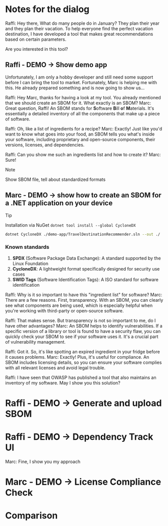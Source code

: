 # Notes for the dialog

Raffi: Hey there,
What do many people do in January?
They plan their year and they plan their vacation.
To help everyone find the perfect vacation destination, I have developed a tool that makes great recommendations based on certain parameters.

Are you interested in this tool?

## Raffi - DEMO -> Show demo app

Unfortunately, I am only a hobby developer and still need some support before I can bring the tool to market.
Fortunately, Marc is helping me with this. He already prepared something and is now going to show us...

Raffi: Hey Marc, thanks for having a look at my tool. You already mentioned that we should create an SBOM for it. What exactly is an SBOM?
Marc: Great question, Raffi! An SBOM stands for **S**oftware **B**ill **o**f **M**aterials. It's essentially a detailed inventory of all the components that make up a piece of software.

Raffi: Oh, like a list of ingredients for a recipe?
Marc: Exactly! Just like you'd want to know what goes into your food, an SBOM tells you what's inside your software, including proprietary and open-source components, their versions, licenses, and dependencies.

Raffi: Can you show me such an ingredients list and how to create it?
Marc: Sure!

> [!NOTE]
> Show SBOM file, tell about standardized formats

## Marc - DEMO -> show how to create an SBOM for a .NET application on your device

> [!TIP]
> Installation via NuGet
> `dotnet tool install --global CycloneDX`

```bash
dotnet CycloneDX ./demo-app/TravelDestinationRecommender.sln --out ./
```

### Known standards

1. **SPDX** (Software Package Data Exchange): A standard supported by the Linux Foundation
2. **CycloneDX**: A lightweight format specifically designed for security use cases
3. **SWID Tags** (Software Identification Tags): A ISO standard for software identification

Raffi: Why is it so important to have this "ingredient list" for software?
Marc: There are a few reasons. First, transparency. With an SBOM, you can clearly see what components are being used, which is especially helpful when you're working with third-party or open-source software.

Raffi: That makes sense. But transparency is not so important to me, do I have other advantages?
Marc: An SBOM helps to identify vulnerabilities. If a specific version of a library or tool is found to have a security flaw, you can quickly check your SBOM to see if your software uses it. It's a crucial part of vulnerability management.

Raffi: Got it. So, it's like spotting an expired ingredient in your fridge before it causes problems.
Marc: Exactly! Plus, it's useful for compliance. An SBOM includes licensing details, so you can ensure your software complies with all relevant licenses and avoid legal trouble.

Raffi: I have seen that OWASP has published a tool that also maintains an inventory of my software. May I show you this solution?

# Raffi - DEMO -> Generate and upload SBOM

# Raffi - DEMO -> Dependency Track UI

Marc: Fine, I show you my approach

# Marc - DEMO -> License Compliance Check

# Comparison
